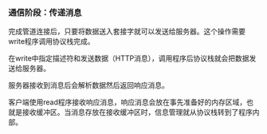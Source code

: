 ### 通信阶段：传递消息

完成管道连接后，只要将数据送入套接字就可以发送给服务器。这个操作需要write程序调用协议栈完成。

在write中指定描述符和发送数据（HTTP消息），调用程序后协议栈就会把数据发送给服务器。

服务器接收到消息后会解析数据然后返回响应消息。

客户端使用read程序接收响应消息，响应消息会放在事先准备好的内存区域，也就是接收缓冲区。当消息存放在接收缓冲区时，信息管理就从协议栈转到了程序内部。